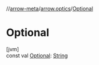 //[arrow-meta](../../index.md)/[arrow.optics](index.md)/[Optional](-optional.md)

# Optional

[jvm]\
const val [Optional](-optional.md): [String](https://kotlinlang.org/api/latest/jvm/stdlib/kotlin/-string/index.html)
